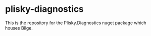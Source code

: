 # plisky-diagnostics
This is the repository for the Plisky.Diagnostics nuget package which houses Bilge.
